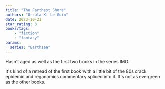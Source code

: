 ```yaml
---
title: "The Farthest Shore"
authors: "Ursula K. Le Guin"
date: 2023-10-21
star_rating: 3
books/tags:
    - "fiction"
    - "fantasy"
params:
  series: "Earthsea"
---
```

Hasn't aged as well as the first two books in the series IMO.

It's kind of a retread of the first book with a little bit of the 80s crack epidemic and reganomics commentary spliced into it. It's not as evergreen as the other books.

<!--more-->